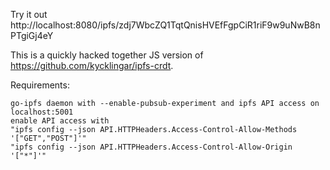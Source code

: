 Try it out http://localhost:8080/ipfs/zdj7WbcZQ1TqtQnisHVEfFgpCiR1riF9w9uNwB8nPTgiGj4eY

This is a quickly hacked together JS version of https://github.com/kycklingar/ipfs-crdt.

Requirements:

    go-ipfs daemon with --enable-pubsub-experiment and ipfs API access on localhost:5001
    enable API access with 
    "ipfs config --json API.HTTPHeaders.Access-Control-Allow-Methods '["GET","POST"]'"
    "ipfs config --json API.HTTPHeaders.Access-Control-Allow-Origin '["*"]'"
